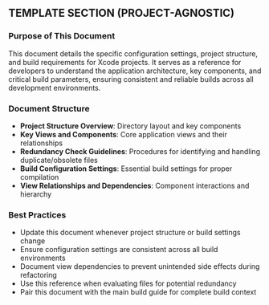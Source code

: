 ## TEMPLATE SECTION (PROJECT-AGNOSTIC)

### Purpose of This Document
This document details the specific configuration settings, project structure, and build requirements for Xcode projects. It serves as a reference for developers to understand the application architecture, key components, and critical build parameters, ensuring consistent and reliable builds across all development environments.

### Document Structure
- **Project Structure Overview**: Directory layout and key components
- **Key Views and Components**: Core application views and their relationships
- **Redundancy Check Guidelines**: Procedures for identifying and handling duplicate/obsolete files
- **Build Configuration Settings**: Essential build settings for proper compilation
- **View Relationships and Dependencies**: Component interactions and hierarchy

### Best Practices
- Update this document whenever project structure or build settings change
- Ensure configuration settings are consistent across all build environments
- Document view dependencies to prevent unintended side effects during refactoring
- Use this reference when evaluating files for potential redundancy
- Pair this document with the main build guide for complete build context
